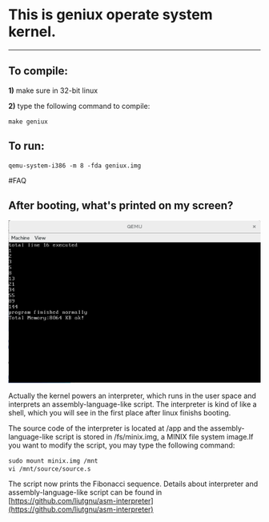 # This is geniux operate system kernel.

---

## To compile:
**1)**  make sure in 32-bit linux

**2)**  type the following command to compile:

	make geniux                                                                                                    
                                                                                                                         
## To run:                                                                                                               
	qemu-system-i386 -m 8 -fda geniux.img                                                                              
                                                                                                                         
#FAQ                                                                                                                     
                                                                                                                          
## After booting, what's printed on my screen?
![screenshot](https://github.com/liutgnu/geniux/blob/master/screenshot.png)


Actually the kernel powers an interpreter, which runs in the user space and interprets an assembly-language-like script. The interpreter is kind of like a shell, which you will see in the first place after linux finishs booting.

The source code of the interpreter is located at /app and the assembly-language-like script is stored in /fs/minix.img, a MINIX file system image.If you want to modify the script, you may type the following command:

	sudo mount minix.img /mnt
	vi /mnt/source/source.s

The script now prints the Fibonacci sequence. Details about interpreter and assembly-language-like script can be found in [https://github.com/liutgnu/asm-interpreter](https://github.com/liutgnu/asm-interpreter)
